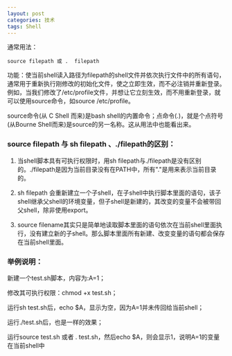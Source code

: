```yaml
---
layout: post
categories: 技术
tags: Shell   
---
```


通常用法：
	
	source filepath 或 .  filepath

功能：使当前shell读入路径为filepath的shell文件并依次执行文件中的所有语句，通常用于重新执行刚修改的初始化文件，使之立即生效，而不必注销并重新登录。例如，当我们修改了/etc/profile文件，并想让它立刻生效，而不用重新登录，就可以使用source命令，如source /etc/profile。

source命令(从 C Shell 而来)是bash shell的内置命令；点命令(.)，就是个点符号(从Bourne Shell而来)是source的另一名称。这从用法中也能看出来。

### source filepath 与 sh filepath 、./filepath的区别：

1. 当shell脚本具有可执行权限时，用sh filepath与./filepath是没有区别的。./filepath是因为当前目录没有在PATH中，所有"."是用来表示当前目录的。
 
2. sh filepath 会重新建立一个子shell，在子shell中执行脚本里面的语句，该子shell继承父shell的环境变量，但子shell是新建的，其改变的变量不会被带回父shell，除非使用export。
 
3. source filename其实只是简单地读取脚本里面的语句依次在当前shell里面执行，没有建立新的子shell。那么脚本里面所有新建、改变变量的语句都会保存在当前shell里面。

### 举例说明：

新建一个test.sh脚本，内容为:A=1；

修改其可执行权限：chmod +x test.sh；

运行sh test.sh后，echo $A，显示为空，因为A=1并未传回给当前shell；

运行./test.sh后，也是一样的效果；

运行source test.sh 或者 .  test.sh，然后echo $A，则会显示1，说明A=1的变量在当前shell中
